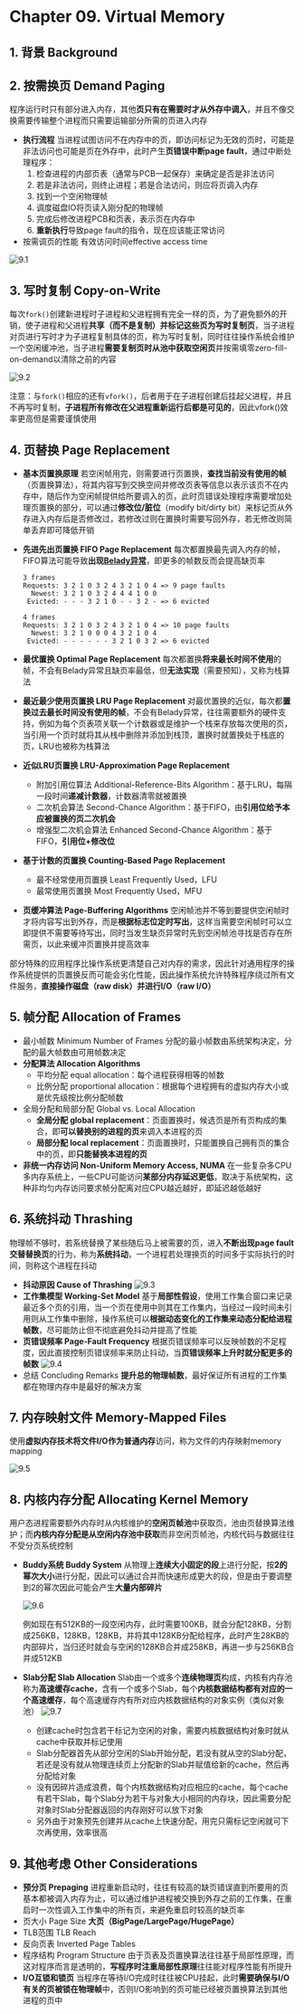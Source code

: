 # Chapter 09. Virtual Memory

## 1. 背景 Background

## 2. 按需换页 Demand Paging

程序运行时只有部分进入内存，其他**页只有在需要时才从外存中调入**，并且不像交换需要传输整个进程而只需要运输部分所需的页进入内存

- **执行流程**
  当进程试图访问不在内存中的页，即访问标记为无效的页时，可能是非法访问也可能是页在外存中，此时产生**页错误中断page fault**，通过中断处理程序：
  1. 检查进程的内部页表（通常与PCB一起保存）来确定是否是非法访问
  2. 若是非法访问，则终止进程；若是合法访问，则应将页调入内存
  3. 找到一个空闲物理帧
  4. 调度磁盘IO将页读入刚分配的物理帧
  5. 完成后修改进程PCB和页表，表示页在内存中
  6. **重新执行**导致page fault的指令，现在应该能正常访问
- 按需调页的性能
  有效访问时间effective access time

![9.1](images/9.1.png)

## 3. 写时复制 Copy-on-Write

每次`fork()`创建新进程时子进程和父进程拥有完全一样的页，为了避免额外的开销，使子进程和父进程**共享（而不是复制）并标记这些页为写时复制页**，当子进程对页进行写时才为子进程复制具体的页，称为写时复制，同时往往操作系统会维护一个空闲缓冲池，当子进程**需要复制页时从池中获取空闲页**并按需填零zero-fill-on-demand以清除之前的内容

![9.2](images/9.2.png)

注意：与`fork()`相应的还有`vfork()`，后者用于在子进程创建后挂起父进程，并且不再写时复制，**子进程所有修改在父进程重新运行后都是可见的**，因此vfork()效率更高但是需要谨慎使用

## 4. 页替换 Page Replacement

- **基本页置换原理**
  若空闲帧用完，则需要进行页置换，**查找当前没有使用的帧**（页置换算法），将其内容写到交换空间并修改页表等信息以表示该页不在内存中，随后作为空闲帧提供给所要调入的页，此时页错误处理程序需要增加处理页置换的部分，可以通过**修改位/脏位**（modify bit/dirty bit）来标记页从外存进入内存后是否修改过，若修改过则在置换时需要写回外存，若无修改则简单丢弃即可降低开销
- **先进先出页置换 FIFO Page Replacement**
  每次都置换最先调入内存的帧，FIFO算法可能导致**出现[Belady异常](https://en.wikipedia.org/wiki/B%C3%A9l%C3%A1dy%27s_anomaly)**，即更多的帧数反而会提高缺页率

  ```text
  3 frames
  Requests: 3 2 1 0 3 2 4 3 2 1 0 4 => 9 page faults
    Newest: 3 2 1 0 3 2 4 4 4 1 0 0
   Evicted: - - - 3 2 1 0 - - 3 2 - => 6 evicted

  4 frames
  Requests: 3 2 1 0 3 2 4 3 2 1 0 4 => 10 page faults
    Newest: 3 2 1 0 0 0 4 3 2 1 0 4
   Evicted: - - - - - - 3 2 1 0 3 2 => 6 evicted
  ```

- **最优置换 Optimal Page Replacement**
  每次都置换**将来最长时间不使用**的帧，不会有Belady异常且缺页率最低，但**无法实现**（需要预知），又称为栈算法
- **最近最少使用页置换 LRU Page Replacement**
  对最优置换的近似，每次都**置换过去最长时间没有使用的帧**，不会有Belady异常，往往需要额外的硬件支持，例如为每个页表项关联一个计数器或是维护一个栈来存放每次使用的页，当引用一个页时就将其从栈中删除并添加到栈顶，置换时就置换处于栈底的页，LRU也被称为栈算法
- **近似LRU页置换 LRU-Approximation Page Replacement**
  - 附加引用位算法 Additional-Reference-Bits Algorithm：基于LRU，每隔一段时间**递减计数器**，计数器清零就被置换
  - 二次机会算法 Second-Chance Algorithm：基于FIFO，由**引用位给予本应被置换的页二次机会**
  - 增强型二次机会算法 Enhanced Second-Chance Algorithm：基于FIFO，**引用位+修改位**
- **基于计数的页置换 Counting-Based Page Replacement**
  - 最不经常使用页置换 Least Frequently Used，LFU
  - 最常使用页置换 Most Frequently Used，MFU
- **页缓冲算法 Page-Buffering Algorithms**
  空闲帧池并不等到要提供空闲帧时才将内容写出到外存，而是**根据标志位定时写出**，这样当需要空闲帧时可以立即提供不需要等待写出，同时当发生缺页异常时先到空闲帧池寻找是否存在所需页，以此来缓冲页置换并提高效率

部分特殊的应用程序比操作系统更清楚自己对内存的需求，因此针对通用程序的操作系统提供的页置换反而可能会劣化性能，因此操作系统允许特殊程序绕过所有文件服务，**直接操作磁盘（raw disk）并进行I/O（raw I/O）**

## 5. 帧分配 Allocation of Frames

- 最小帧数 Minimum Number of Frames
  分配的最小帧数由系统架构决定，分配的最大帧数由可用帧数决定
- **分配算法 Allocation Algorithms**
  - 平均分配 equal allocation：每个进程获得相等的帧数
  - 比例分配 proportional allocation：根据每个进程拥有的虚拟内存大小或是优先级按比例分配帧数
- 全局分配和局部分配 Global vs. Local Allocation
  - **全局分配 global replacement**：页面置换时，候选页是所有页构成的集合，即**可以替换别的进程的页**来调入本进程的页
  - **局部分配 local replacement**：页面置换时，只能置换自己拥有页的集合中的页，即**只能替换本进程的页**
- **非统一内存访问 Non-Uniform Memory Access, NUMA**
  在一些复杂多CPU多内存系统上，一些CPU可能访问**某部分内存延迟更低**，取决于系统架构，这种非均匀内存访问要求帧分配离对应CPU越近越好，即延迟越低越好

## 6. 系统抖动 Thrashing

物理帧不够时，若系统替换了某些随后马上被需要的页，进入**不断出现page fault交替替换页**的行为，称为**系统抖动**，一个进程若处理换页的时间多于实际执行的时间，则称这个进程在抖动

- **抖动原因 Cause of Thrashing**
  ![9.3](images/9.3.png)
- **工作集模型 Working-Set Model**
  基于**局部性假设**，使用工作集合窗口来记录最近多个页的引用，当一个页在使用中则其在工作集内，当经过一段时间未引用则从工作集中删除，操作系统可以**根据动态变化的工作集来动态分配给进程帧数**，尽可能防止但不彻底避免抖动并提高了性能
- **页错误频率 Page-Fault Frequency**
  根据页错误频率可以反映帧数的不足程度，因此直接控制页错误频率来防止抖动，当**页错误频率上升时就分配更多的帧数**
  ![9.4](images/9.4.png)
- 总结 Concluding Remarks
  **提升总的物理帧数**，最好保证所有进程的工作集都在物理内存中是最好的解决方案

## 7. 内存映射文件 Memory-Mapped Files

使用**虚拟内存技术将文件I/O作为普通内存**访问，称为文件的内存映射memory mapping

![9.5](images/9.5.png)

## 8. 内核内存分配 Allocating Kernel Memory

用户态进程需要额外内存时从内核维护的**空闲页帧池**中获取页，池由页替换算法维护；而**内核内存分配是从空闲内存池中获取**而非空闲页帧池，内核代码与数据往往不受分页系统控制

- **Buddy系统 Buddy System**
  从物理上**连续大小固定的段**上进行分配，按**2的幂次大小**进行分配，因此可以通过合并而快速形成更大的段，但是由于要调整到2的幂次因此可能会产生**大量内部碎片**

  ![9.6](images/9.6.png)

  例如现在有512KB的一段空闲内存，此时需要100KB，就会分配128KB，分割成256KB，128KB，128KB，并将其中128KB分配给程序，此时产生28KB的内部碎片，当归还时就会与空闲的128KB合并成258KB，再进一步与256KB合并成512KB
- **Slab分配 Slab Allocation**
  Slab由一个或多个**连续物理页**构成，内核有内存池称为**高速缓存cache**，含有一个或多个Slab，每个**内核数据结构都有对应的一个高速缓存**，每个高速缓存内有所对应内核数据结构的对象实例（类似对象池）
  ![9.7](images/9.7.png)

  - 创建cache时包含若干标记为空闲的对象，需要内核数据结构对象时就从cache中获取并标记使用
  - Slab分配器首先从部分空闲的Slab开始分配，若没有就从空的Slab分配，若还是没有就从物理连续页上分配新的Slab并赋值给新的cache，然后再分配给对象
  - 没有因碎片造成浪费，每个内核数据结构对应相应的cache，每个cache有若干Slab，每个Slab分为若干与对象大小相同的内存块，因此需要分配对象时Slab分配器返回的内存刚好可以放下对象
  - 另外由于对象预先创建并从cache上快速分配，用完只需标记空闲就可下次再使用，效率很高

## 9. 其他考虑 Other Considerations

- **预分页 Prepaging**
  进程重新启动时，往往有较高的缺页错误直到所要用的页基本都被调入内存为止，可以通过维护进程被交换到外存之前的工作集，在重启时一次性调入工作集中的所有页，来避免重启时较高的缺页率
- 页大小 Page Size
  **大页（BigPage/LargePage/HugePage）**
- TLB范围 TLB Reach
- 反向页表 Inverted Page Tables
- 程序结构 Program Structure
  由于页表及页置换算法往往基于局部性原理，而这对程序而言是透明的，**写程序时注重局部性原理**往往能对程序性能有所提升
- **I/O互锁和锁页**
  当程序在等待I/O完成时往往被CPU挂起，此时**需要确保与I/O有关的页被锁在物理帧**中，否则I/O影响到的页可能已经被页置换算法到其他进程的页中
